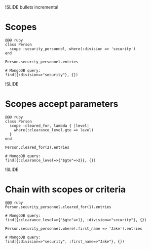 !SLIDE bullets incremental

# Scopes

    @@@ ruby
    class Person
      scope :security_personnel, where(:division => 'security')
    end

    Person.security_personnel.entries

    # MongoDB query:
    find({:division=>"security"}, {})

!SLIDE

# Scopes accept parameters

    @@@ ruby
    class Person
      scope :cleared_for, lambda { |level|
        where(:clearance_level.gte => level)
      }
    end

    Person.cleared_for(2).entries

    # MongoDB query:
    find({:clearance_level=>{"$gte"=>2}}, {})

!SLIDE

# Chain with scopes or criteria

    @@@ ruby
    Person.security_personnel.cleared_for(1).entries

    # MongoDB query:
    find({:clearance_level=>{"$gte"=>1}, :division=>"security"}, {})

    Person.security_personnel.where(:first_name => 'Jake').entries

    # MongoDB query:
    find({:division=>"security", :first_name=>"Jake"}, {})
